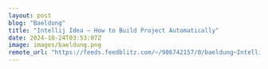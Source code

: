 ```yaml
---
layout: post
blog: "Baeldung"
title: "Intellij Idea – How to Build Project Automatically"
date: 2024-10-24T03:53:07Z
image: images/baeldung.png
remote_url: "https://feeds.feedblitz.com/~/906742157/0/baeldung~Intellij-Idea-How-to-Build-Project-Automatically"
---
```

